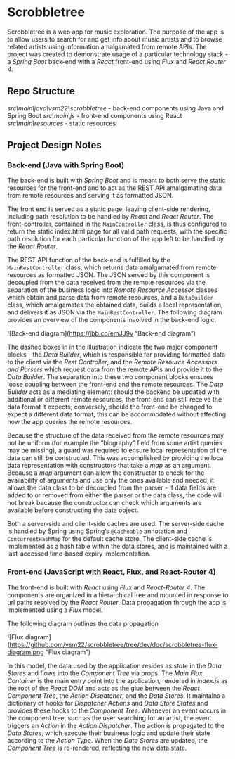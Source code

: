 # Scrobbletree

Scrobbletree is a web app for music exploration. The purpose of the app is to allow users to search for and get info about music artists and to browse related artists using information amalgamated from remote APIs. The project was created to demonstrate usage of a particular technology stack - a *Spring Boot* back-end with a *React* front-end using *Flux* and *React Router 4*.

## Repo Structure

*src\main\java\vsm22\scrobbletree* - back-end components using Java and Spring Boot
*src\main\js* - front-end components using React
*src\main\resources* - static resources

## Project Design Notes
### Back-end (Java with Spring Boot)

The back-end is built with *Spring Boot* and is meant to both serve the static resources for the front-end and to act as the REST API amalgamating data from remote resources and serving it as formatted JSON.

The front end is served as a static page, leaving client-side rendering, including path resolution to be handled by *React* and *React Router*. The front-controller, contained in the `MainController` class, is thus configured to return the static index.html page for all valid path requests, with the specific path resolution for each particular function of the app left to be handled by the *React Router*.

The REST API function of the back-end is fulfilled by the `MainRestController` class, which returns data amalgamated from remote resources as formatted JSON. The JSON served by this component is decoupled from the data received from the remote resources via the separation of the business logic into *Remote Resource Accessor* classes which obtain and parse data from remote resources, and a `DataBuilder` class, which amalgamates the obtained data, builds a local representation, and delivers it as JSON via the `MainRestController`. The following diagram provides an overview of the components involved in the back-end logic.

![Back-end diagram](https://ibb.co/emJJ9v “Back-end diagram”)

The dashed boxes in in the illustration indicate the two major component blocks - the *Data Builder*, which is responsible for providing formatted data to the client via the *Rest Controller*, and the *Remote Resource Accessors and Parsers* which request data from the remote APIs and provide it to the *Data Builder*. The separation into these two component blocks ensures loose coupling between the front-end and the remote resources. The *Data Builder* acts as a mediating element: should the backend be updated with additional or different remote resources, the front-end can still receive the data format it expects; conversely, should the front-end be changed to expect a different data format, this can be accommodated without affecting how the app queries the remote resources.

Because the structure of the data received from the remote resources may not be uniform (for example the “biography” field from some artist queries may be missing), a guard was required to ensure local representation of the data can still be constructed. This was accomplished by providing the local data representation with constructors that take a *map* as an argument. Because a  *map* argument can allow the constructor to check for the availability of arguments and use only the ones available and needed, it allows the data class to be decoupled from the parser - if data fields are added to or removed from either the parser or the data class, the code will not break because the constructor can check which arguments are available before constructing the data object.

Both a server-side and client-side caches are used. The server-side cache is handled by Spring using Spring’s `@Cacheable` annotation and `ConcurrentHashMap` for the default cache store. The client-side cache is implemented as a hash table within the data stores, and is maintained with a last-accessed time-based expiry implementation.

### Front-end (JavaScript with React, Flux, and React-Router 4)

The front-end is built with *React* using *Flux* and *React-Router 4*. The components are organized in a hierarchical tree and mounted in response to url paths resolved by the *React Router*. Data propagation through the app is implemented using a *Flux* model.

The following diagram outlines the data propagation

![Flux diagram](https://github.com/vsm22/scrobbletree/tree/dev/doc/scrobbletree-flux-diagram.png “Flux diagram”)

In this model, the data used by the application resides as *state* in the *Data Stores* and flows into the *Component Tree* via props. The *Main Flux Container* is the main entry point into the application, rendered in *index.js* as the root of the *React DOM* and acts as the glue between the *React Component Tree*, the *Action Dispatcher*, and the *Data Stores*. It maintains a dictionary of hooks for *Dispatcher Actions* and *Data Store States* and provides these hooks to the *Component Tree*. Whenever an event occurs in the component tree, such as the user searching for an artist, the event triggers an *Action* in the *Action Dispatcher*. The action is propagated to the *Data Stores*, which execute their business logic and update their state according to the *Action Type*. When the *Data Stores* are updated, the *Component Tree* is re-rendered, reflecting the new data state.  

